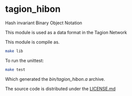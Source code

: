# tagion_hibon
Hash invariant Binary Object Notation

This module is used as a data format in the Tagion Network

This module is compile as.

```bash
make lib
```

To run the unittest:

```bash
make test
```



Which generated the *bin/tagion_hibon.a* archive.

The source code is distributed under the [LICENSE.md](LICENSE.md)

